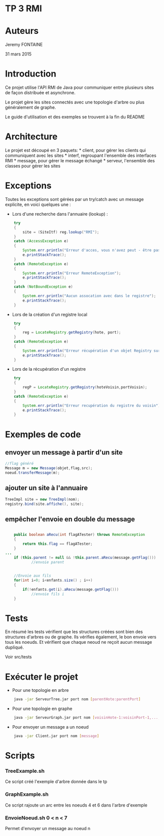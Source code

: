 TP 3 RMI
========

# Auteurs

Jeremy FONTAINE

31 mars 2015


# Introduction

Ce projet utilise l'API RMI de Java pour
communiquer entre plusieurs sites de façon distribuée et asynchrone. 

Le projet gère les sites connectés avec une topologie d'arbre ou plus généralement
de graphe.

Le guide d'utilisation et des exemples se trouvent à la fin du README

# Architecture

Le projet est découpé en 3 paquets:
	* client, pour gérer les clients qui communiquent avec les sites
	* interf, regroupant l'ensemble des interfaces RMI
	* message, pour gérer le message échangé
	* serveur, l'ensemble des classes pour gérer les sites

# Exceptions

Toutes les exceptions sont gérées par un try/catch avec un message explicite,
en voici quelques une :

*  Lors d'une recherche dans l'annuaire (lookup) :

```java
	try
	{
		site = (SiteItf) reg.lookup("RMI");
	}
	catch (AccessException e)
	{
		System.err.println("Erreur d'acces, vous n'avez peut - être pas la permission");
		e.printStackTrace();
	}
	catch (RemoteException e)
	{
		System.err.println("Erreur RemoteException");
		e.printStackTrace();
	}
	catch (NotBoundException e)
	{
		System.err.println("Aucun assocation avec dans le registre");
		e.printStackTrace();
	}
```

* Lors de la création d'un registre local

```java
	try
	{
		reg = LocateRegistry.getRegistry(hote, port);
	}
	catch (RemoteException e)
	{
		System.err.println("Erreur récupération d'un objet Registry sur "+hote+":"+port);
		e.printStackTrace();
	}
```

* Lors de la récupération d'un registre

```java
	try
	{
		regP = LocateRegistry.getRegistry(hoteVoisin,portVoisin);
	}
	catch (RemoteException e)
	{
		System.err.println("Erreur recupération du registre du voisin");
		e.printStackTrace();
	}
```


# Exemples de code

## envoyer un message à partir d'un site
```Java
//flag généré
Message m = new Message(objet,flag,src);
noeud.transferMessage(m);
```

## ajouter un site à l'annuaire
```Java
TreeImpl site = new TreeImpl(nom);
registry.bind(site.affiche(), site);
```

## empêcher l'envoie en double du message 
```Java

	public boolean aRecu(int flagATester) throws RemoteException
	{
		return this.flag == flagATester;
	}
...
	if (this.parent != null && !this.parent.aRecu(message.getFlag())) 
			//envoie parent
		
		
	//Envoie aux fils
	for(int i=0; i<enfants.size() ; i++)
	{	
		if(!enfants.get(i).aRecu(message.getFlag()))
			//envoie fils i
	}
```

# Tests
En résumé les tests vérifient que les structures créées sont bien
des structures d'arbres ou de graphe. Ils vérifies également, le bon envoie vers tous les noeuds.
Et vérifient que chaque neoud ne reçoit aucun message dupliqué. 

Voir src/tests

# Exécuter le projet

* Pour une topologie en arbre

```bash
    java -jar ServeurTree.jar port nom [parentHote:parentPort]
```

* Pour une topologie en graphe

```bash
    java -jar ServeurGraph.jar port nom [voisinHote-1:voisinPort-1,...,voisinHote-N:voisinPort-N]
```

* Pour envoyer un message a un noeud 

```bash
    java -jar Client.jar port nom [message]
```

# Scripts 

### TreeExample.sh
Ce script créé l'exemple d'arbre donnée dans le tp 

### GraphExample.sh
Ce script rajoute un arc entre les noeuds 4 et 6 dans l'arbre d'exemple

### EnvoieNoeud<n>.sh 0 < n < 7
Permet d'envoyer un message au noeud n
